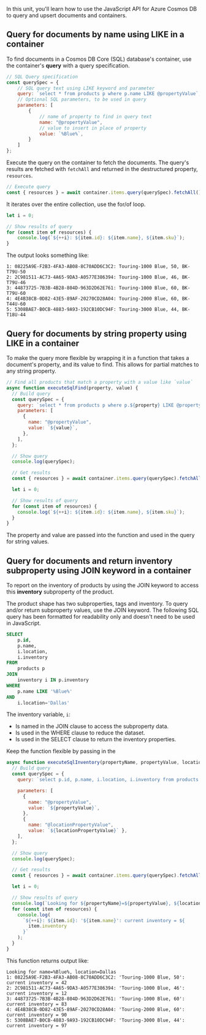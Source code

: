 In this unit, you'll learn how to use the JavaScript API for Azure Cosmos DB to query and upsert documents and containers.

## Query for documents by name using LIKE in a container

To find documents in a Cosmos DB Core (SQL) database's container, use the container's **query** with a query specification. 

```javascript
// SQL Query specification
const querySpec = {
    // SQL query text using LIKE keyword and parameter
    query: `select * from products p where p.name LIKE @propertyValue`,
    // Optional SQL parameters, to be used in query
    parameters: [
        {
            // name of property to find in query text
            name: "@propertyValue",
            // value to insert in place of property
            value: `%Blue%`,
        }
    ]
};
```

Execute the query on the container to fetch the documents. The query's results are fetched with `fetchAll` and returned in the destructured property, `resources`. 

```javascript
// Execute query
const { resources } = await container.items.query(querySpec).fetchAll();
```

It iterates over the entire collection, use the for/of loop. 

```javascript
let i = 0;

// Show results of query
for (const item of resources) {
    console.log(`${++i}: ${item.id}: ${item.name}, ${item.sku}`);
}
```

The output looks something like:

```text
1: 08225A9E-F2B3-4FA3-AB08-8C70ADD6C3C2: Touring-1000 Blue, 50, BK-T79U-50      
2: 2C981511-AC73-4A65-9DA3-A0577E386394: Touring-1000 Blue, 46, BK-T79U-46      
3: 44873725-7B3B-4B28-804D-963D2D62E761: Touring-1000 Blue, 60, BK-T79U-60      
4: 4E4B38CB-0D82-43E5-89AF-20270CD28A04: Touring-2000 Blue, 60, BK-T44U-60      
5: 5308BAE7-B0CB-4883-9A93-192CB10DC94F: Touring-3000 Blue, 44, BK-T18U-44 
```

## Query for documents by string property using LIKE in a container

To make the query more flexible by wrapping it in a function that takes a document's property, and its value to find. This allows for partial matches to any string property. 

```javascript
// Find all products that match a property with a value like `value`
async function executeSqlFind(property, value) {
  // Build query
  const querySpec = {
    query: `select * from products p where p.${property} LIKE @propertyValue`,
    parameters: [
      {
        name: "@propertyValue",
        value: `${value}`,
      },
    ],
  };

  // Show query
  console.log(querySpec);

  // Get results
  const { resources } = await container.items.query(querySpec).fetchAll();

  let i = 0;

  // Show results of query
  for (const item of resources) {
    console.log(`${++i}: ${item.id}: ${item.name}, ${item.sku}`);
  }
}
```

The property and value are passed into the function and used in the query for string values.

## Query for documents and return inventory subproperty using JOIN keyword in a container

To report on the inventory of products by using the JOIN keyword to access this **inventory** subproperty of the product.

The product shape has two subproperties, tags and inventory. To query and/or return subproperty values, use the JOIN keyword. The following SQL query has been formatted for readability only and doesn't need to be used in JavaScript.

```sql
SELECT
    p.id, 
    p.name, 
    i.location, 
    i.inventory
FROM 
    products p 
JOIN 
    inventory i IN p.inventory 
WHERE 
    p.name LIKE '%Blue%'
AND 
    i.location='Dallas'
```

The inventory variable, `i`:

* Is named in the JOIN clause to access the subproperty data.
* Is used in the WHERE clause to reduce the dataset.
* Is used in the SELECT clause to return the inventory properties. 

Keep the function flexible by passing in the 

```javascript
async function executeSqlInventory(propertyName, propertyValue, locationPropertyName, locationPropertyValue) {
  // Build query
  const querySpec = {
    query: `select p.id, p.name, i.location, i.inventory from products p JOIN i IN p.inventory where p.${propertyName} LIKE @propertyValue AND i.${locationPropertyName}=@locationPropertyValue`,

    parameters: [
      {
        name: "@propertyValue",
        value: `${propertyValue}`,
      },
      { 
        name: "@locationPropertyValue", 
        value: `${locationPropertyValue}` },
    ],
  };

  // Show query
  console.log(querySpec);

  // Get results
  const { resources } = await container.items.query(querySpec).fetchAll();

  let i = 0;

  // Show results of query
  console.log(`Looking for ${propertyName}=${propertyValue}, ${locationPropertyName}=${locationPropertyValue}`);
  for (const item of resources) {
    console.log(
      `${++i}: ${item.id}: '${item.name}': current inventory = ${
        item.inventory
      }`
    );
  }
}
```

This function returns output like:

```
Looking for name=%Blue%, location=Dallas
1: 08225A9E-F2B3-4FA3-AB08-8C70ADD6C3C2: 'Touring-1000 Blue, 50': current inventory = 42
2: 2C981511-AC73-4A65-9DA3-A0577E386394: 'Touring-1000 Blue, 46': current inventory = 12
3: 44873725-7B3B-4B28-804D-963D2D62E761: 'Touring-1000 Blue, 60': current inventory = 83
4: 4E4B38CB-0D82-43E5-89AF-20270CD28A04: 'Touring-2000 Blue, 60': current inventory = 90
5: 5308BAE7-B0CB-4883-9A93-192CB10DC94F: 'Touring-3000 Blue, 44': current inventory = 97
```

